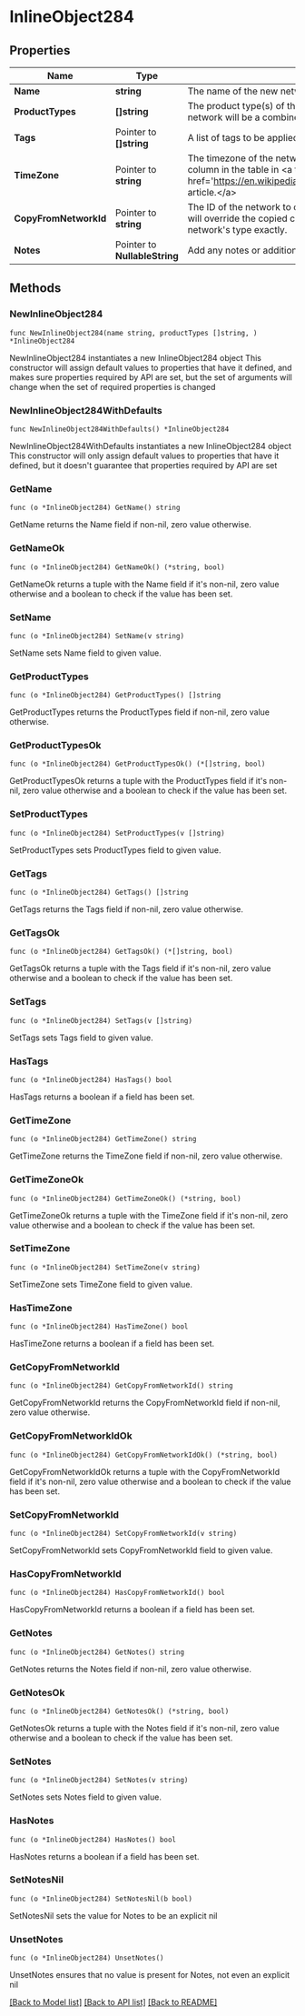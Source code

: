 # InlineObject284

## Properties

Name | Type | Description | Notes
------------ | ------------- | ------------- | -------------
**Name** | **string** | The name of the new network | 
**ProductTypes** | **[]string** | The product type(s) of the new network. If more than one type is included, the network will be a combined network. | 
**Tags** | Pointer to **[]string** | A list of tags to be applied to the network | [optional] 
**TimeZone** | Pointer to **string** | The timezone of the network. For a list of allowed timezones, please see the &#39;TZ&#39; column in the table in &lt;a target&#x3D;&#39;_blank&#39; href&#x3D;&#39;https://en.wikipedia.org/wiki/List_of_tz_database_time_zones&#39;&gt;this article.&lt;/a&gt; | [optional] 
**CopyFromNetworkId** | Pointer to **string** | The ID of the network to copy configuration from. Other provided parameters will override the copied configuration, except type which must match this network&#39;s type exactly. | [optional] 
**Notes** | Pointer to **NullableString** | Add any notes or additional information about this network here. | [optional] 

## Methods

### NewInlineObject284

`func NewInlineObject284(name string, productTypes []string, ) *InlineObject284`

NewInlineObject284 instantiates a new InlineObject284 object
This constructor will assign default values to properties that have it defined,
and makes sure properties required by API are set, but the set of arguments
will change when the set of required properties is changed

### NewInlineObject284WithDefaults

`func NewInlineObject284WithDefaults() *InlineObject284`

NewInlineObject284WithDefaults instantiates a new InlineObject284 object
This constructor will only assign default values to properties that have it defined,
but it doesn't guarantee that properties required by API are set

### GetName

`func (o *InlineObject284) GetName() string`

GetName returns the Name field if non-nil, zero value otherwise.

### GetNameOk

`func (o *InlineObject284) GetNameOk() (*string, bool)`

GetNameOk returns a tuple with the Name field if it's non-nil, zero value otherwise
and a boolean to check if the value has been set.

### SetName

`func (o *InlineObject284) SetName(v string)`

SetName sets Name field to given value.


### GetProductTypes

`func (o *InlineObject284) GetProductTypes() []string`

GetProductTypes returns the ProductTypes field if non-nil, zero value otherwise.

### GetProductTypesOk

`func (o *InlineObject284) GetProductTypesOk() (*[]string, bool)`

GetProductTypesOk returns a tuple with the ProductTypes field if it's non-nil, zero value otherwise
and a boolean to check if the value has been set.

### SetProductTypes

`func (o *InlineObject284) SetProductTypes(v []string)`

SetProductTypes sets ProductTypes field to given value.


### GetTags

`func (o *InlineObject284) GetTags() []string`

GetTags returns the Tags field if non-nil, zero value otherwise.

### GetTagsOk

`func (o *InlineObject284) GetTagsOk() (*[]string, bool)`

GetTagsOk returns a tuple with the Tags field if it's non-nil, zero value otherwise
and a boolean to check if the value has been set.

### SetTags

`func (o *InlineObject284) SetTags(v []string)`

SetTags sets Tags field to given value.

### HasTags

`func (o *InlineObject284) HasTags() bool`

HasTags returns a boolean if a field has been set.

### GetTimeZone

`func (o *InlineObject284) GetTimeZone() string`

GetTimeZone returns the TimeZone field if non-nil, zero value otherwise.

### GetTimeZoneOk

`func (o *InlineObject284) GetTimeZoneOk() (*string, bool)`

GetTimeZoneOk returns a tuple with the TimeZone field if it's non-nil, zero value otherwise
and a boolean to check if the value has been set.

### SetTimeZone

`func (o *InlineObject284) SetTimeZone(v string)`

SetTimeZone sets TimeZone field to given value.

### HasTimeZone

`func (o *InlineObject284) HasTimeZone() bool`

HasTimeZone returns a boolean if a field has been set.

### GetCopyFromNetworkId

`func (o *InlineObject284) GetCopyFromNetworkId() string`

GetCopyFromNetworkId returns the CopyFromNetworkId field if non-nil, zero value otherwise.

### GetCopyFromNetworkIdOk

`func (o *InlineObject284) GetCopyFromNetworkIdOk() (*string, bool)`

GetCopyFromNetworkIdOk returns a tuple with the CopyFromNetworkId field if it's non-nil, zero value otherwise
and a boolean to check if the value has been set.

### SetCopyFromNetworkId

`func (o *InlineObject284) SetCopyFromNetworkId(v string)`

SetCopyFromNetworkId sets CopyFromNetworkId field to given value.

### HasCopyFromNetworkId

`func (o *InlineObject284) HasCopyFromNetworkId() bool`

HasCopyFromNetworkId returns a boolean if a field has been set.

### GetNotes

`func (o *InlineObject284) GetNotes() string`

GetNotes returns the Notes field if non-nil, zero value otherwise.

### GetNotesOk

`func (o *InlineObject284) GetNotesOk() (*string, bool)`

GetNotesOk returns a tuple with the Notes field if it's non-nil, zero value otherwise
and a boolean to check if the value has been set.

### SetNotes

`func (o *InlineObject284) SetNotes(v string)`

SetNotes sets Notes field to given value.

### HasNotes

`func (o *InlineObject284) HasNotes() bool`

HasNotes returns a boolean if a field has been set.

### SetNotesNil

`func (o *InlineObject284) SetNotesNil(b bool)`

 SetNotesNil sets the value for Notes to be an explicit nil

### UnsetNotes
`func (o *InlineObject284) UnsetNotes()`

UnsetNotes ensures that no value is present for Notes, not even an explicit nil

[[Back to Model list]](../README.md#documentation-for-models) [[Back to API list]](../README.md#documentation-for-api-endpoints) [[Back to README]](../README.md)


